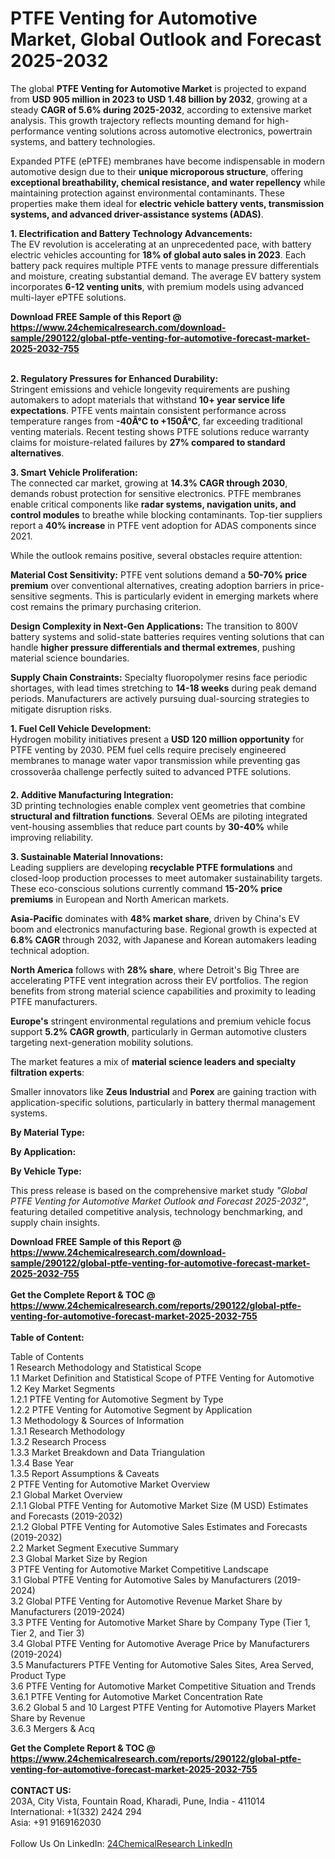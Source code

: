 <h1>PTFE Venting for Automotive Market, Global Outlook and Forecast 2025-2032</h1><p>The global <strong>PTFE Venting for Automotive Market</strong> is projected to expand from <strong>USD 905 million in 2023 to USD 1.48 billion by 2032</strong>, growing at a steady <strong>CAGR of 5.6% during 2025-2032</strong>, according to extensive market analysis. This growth trajectory reflects mounting demand for high-performance venting solutions across automotive electronics, powertrain systems, and battery technologies.</p><p>Expanded PTFE (ePTFE) membranes have become indispensable in modern automotive design due to their <strong>unique microporous structure</strong>, offering <strong>exceptional breathability, chemical resistance, and water repellency</strong> while maintaining protection against environmental contaminants. These properties make them ideal for <strong>electric vehicle battery vents, transmission systems, and advanced driver-assistance systems (ADAS)</strong>.</p><p><strong>1. Electrification and Battery Technology Advancements:</strong><br>
The EV revolution is accelerating at an unprecedented pace, with battery electric vehicles accounting for <strong>18% of global auto sales in 2023</strong>. Each battery pack requires multiple PTFE vents to manage pressure differentials and moisture, creating substantial demand. The average EV battery system incorporates <strong>6-12 venting units</strong>, with premium models using advanced multi-layer ePTFE solutions.</p><div><b>Download FREE Sample of this Report @ 
            <a href="https://www.24chemicalresearch.com/download-sample/290122/global-ptfe-venting-for-automotive-forecast-market-2025-2032-755">
            https://www.24chemicalresearch.com/download-sample/290122/global-ptfe-venting-for-automotive-forecast-market-2025-2032-755</a></b></div><br><p><strong>2. Regulatory Pressures for Enhanced Durability:</strong><br>
Stringent emissions and vehicle longevity requirements are pushing automakers to adopt materials that withstand <strong>10+ year service life expectations</strong>. PTFE vents maintain consistent performance across temperature ranges from <strong>-40Â°C to +150Â°C</strong>, far exceeding traditional venting materials. Recent testing shows PTFE solutions reduce warranty claims for moisture-related failures by <strong>27% compared to standard alternatives</strong>.</p><p><strong>3. Smart Vehicle Proliferation:</strong><br>
The connected car market, growing at <strong>14.3% CAGR through 2030</strong>, demands robust protection for sensitive electronics. PTFE membranes enable critical components like <strong>radar systems, navigation units, and control modules</strong> to breathe while blocking contaminants. Top-tier suppliers report a <strong>40% increase</strong> in PTFE vent adoption for ADAS components since 2021.</p><p>While the outlook remains positive, several obstacles require attention:</p><p><strong>Material Cost Sensitivity:</strong> PTFE vent solutions demand a <strong>50-70% price premium</strong> over conventional alternatives, creating adoption barriers in price-sensitive segments. This is particularly evident in emerging markets where cost remains the primary purchasing criterion.</p><p><strong>Design Complexity in Next-Gen Applications:</strong> The transition to 800V battery systems and solid-state batteries requires venting solutions that can handle <strong>higher pressure differentials and thermal extremes</strong>, pushing material science boundaries.</p><p><strong>Supply Chain Constraints:</strong> Specialty fluoropolymer resins face periodic shortages, with lead times stretching to <strong>14-18 weeks</strong> during peak demand periods. Manufacturers are actively pursuing dual-sourcing strategies to mitigate disruption risks.</p><p><strong>1. Fuel Cell Vehicle Development:</strong><br>
Hydrogen mobility initiatives present a <strong>USD 120 million opportunity</strong> for PTFE venting by 2030. PEM fuel cells require precisely engineered membranes to manage water vapor transmission while preventing gas crossoverâa challenge perfectly suited to advanced PTFE solutions.</p><p><strong>2. Additive Manufacturing Integration:</strong><br>
3D printing technologies enable complex vent geometries that combine <strong>structural and filtration functions</strong>. Several OEMs are piloting integrated vent-housing assemblies that reduce part counts by <strong>30-40%</strong> while improving reliability.</p><p><strong>3. Sustainable Material Innovations:</strong><br>
Leading suppliers are developing <strong>recyclable PTFE formulations</strong> and closed-loop production processes to meet automaker sustainability targets. These eco-conscious solutions currently command <strong>15-20% price premiums</strong> in European and North American markets.</p><p><strong>Asia-Pacific</strong> dominates with <strong>48% market share</strong>, driven by China's EV boom and electronics manufacturing base. Regional growth is expected at <strong>6.8% CAGR</strong> through 2032, with Japanese and Korean automakers leading technical adoption.</p><p><strong>North America</strong> follows with <strong>28% share</strong>, where Detroit's Big Three are accelerating PTFE vent integration across their EV portfolios. The region benefits from strong material science capabilities and proximity to leading PTFE manufacturers.</p><p><strong>Europe's</strong> stringent environmental regulations and premium vehicle focus support <strong>5.2% CAGR growth</strong>, particularly in German automotive clusters targeting next-generation mobility solutions.</p><p>The market features a mix of <strong>material science leaders and specialty filtration experts</strong>:</p><p>Smaller innovators like <strong>Zeus Industrial</strong> and <strong>Porex</strong> are gaining traction with application-specific solutions, particularly in battery thermal management systems.</p><p><strong>By Material Type:</strong></p><p><strong>By Application:</strong></p><p><strong>By Vehicle Type:</strong></p><p>This press release is based on the comprehensive market study <em>"Global PTFE Venting for Automotive Market Outlook and Forecast 2025-2032"</em>, featuring detailed competitive analysis, technology benchmarking, and supply chain insights.</p><div><b>Download FREE Sample of this Report @ 
            <a href="https://www.24chemicalresearch.com/download-sample/290122/global-ptfe-venting-for-automotive-forecast-market-2025-2032-755">
            https://www.24chemicalresearch.com/download-sample/290122/global-ptfe-venting-for-automotive-forecast-market-2025-2032-755</a></b></div><br><div><b>Get the Complete Report & TOC @ 
            <a href="https://www.24chemicalresearch.com/reports/290122/global-ptfe-venting-for-automotive-forecast-market-2025-2032-755">
            https://www.24chemicalresearch.com/reports/290122/global-ptfe-venting-for-automotive-forecast-market-2025-2032-755</a></b></div><br>
            <b>Table of Content:</b><p>Table of Contents<br />
1 Research Methodology and Statistical Scope<br />
1.1 Market Definition and Statistical Scope of PTFE Venting for Automotive<br />
1.2 Key Market Segments<br />
1.2.1 PTFE Venting for Automotive Segment by Type<br />
1.2.2 PTFE Venting for Automotive Segment by Application<br />
1.3 Methodology & Sources of Information<br />
1.3.1 Research Methodology<br />
1.3.2 Research Process<br />
1.3.3 Market Breakdown and Data Triangulation<br />
1.3.4 Base Year<br />
1.3.5 Report Assumptions & Caveats<br />
2 PTFE Venting for Automotive Market Overview<br />
2.1 Global Market Overview<br />
2.1.1 Global PTFE Venting for Automotive Market Size (M USD) Estimates and Forecasts (2019-2032)<br />
2.1.2 Global PTFE Venting for Automotive Sales Estimates and Forecasts (2019-2032)<br />
2.2 Market Segment Executive Summary<br />
2.3 Global Market Size by Region<br />
3 PTFE Venting for Automotive Market Competitive Landscape<br />
3.1 Global PTFE Venting for Automotive Sales by Manufacturers (2019-2024)<br />
3.2 Global PTFE Venting for Automotive Revenue Market Share by Manufacturers (2019-2024)<br />
3.3 PTFE Venting for Automotive Market Share by Company Type (Tier 1, Tier 2, and Tier 3)<br />
3.4 Global PTFE Venting for Automotive Average Price by Manufacturers (2019-2024)<br />
3.5 Manufacturers PTFE Venting for Automotive Sales Sites, Area Served, Product Type<br />
3.6 PTFE Venting for Automotive Market Competitive Situation and Trends<br />
3.6.1 PTFE Venting for Automotive Market Concentration Rate<br />
3.6.2 Global 5 and 10 Largest PTFE Venting for Automotive Players Market Share by Revenue<br />
3.6.3 Mergers & Acq</p><div><b>Get the Complete Report & TOC @ 
            <a href="https://www.24chemicalresearch.com/reports/290122/global-ptfe-venting-for-automotive-forecast-market-2025-2032-755">
            https://www.24chemicalresearch.com/reports/290122/global-ptfe-venting-for-automotive-forecast-market-2025-2032-755</a></b></div><br><b>CONTACT US:</b><br>
            203A, City Vista, Fountain Road, Kharadi, Pune, India - 411014<br>
            International: +1(332) 2424 294<br>
            Asia: +91 9169162030 <br><br>
            Follow Us On LinkedIn: <a href="https://www.linkedin.com/company/24chemicalresearch/">24ChemicalResearch LinkedIn</a>